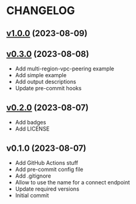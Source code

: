 # CHANGELOG

<a name="v1.0.0"></a>
## [v1.0.0](https://github.com/uridium/terraform-aws-ec2-connect-endpoint/compare/v0.3.0...v1.0.0) (2023-08-09)

<a name="v0.3.0"></a>
## [v0.3.0](https://github.com/uridium/terraform-aws-ec2-connect-endpoint/compare/v0.2.0...v0.3.0) (2023-08-08)
* Add multi-region-vpc-peering example
* Add simple example
* Add output descriptions
* Update pre-commit hooks

<a name="v0.2.0"></a>
## [v0.2.0](https://github.com/uridium/terraform-aws-ec2-connect-endpoint/compare/v0.1.0...v0.2.0) (2023-08-07)
* Add badges
* Add LICENSE

<a name="v0.1.0"></a>
## v0.1.0 (2023-08-07)
* Add GitHub Actions stuff
* Add pre-commit config file
* Add .gitignore
* Allow to use the name for a connect endpoint
* Update required versions
* Initial commit
